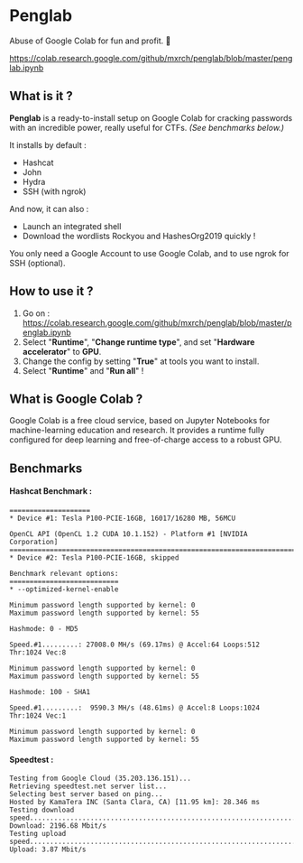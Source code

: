 # Penglab
Abuse of Google Colab for fun and profit. 🐧

https://colab.research.google.com/github/mxrch/penglab/blob/master/penglab.ipynb

## What is it ?

**Penglab** is a ready-to-install setup on Google Colab for cracking passwords with an incredible power, really useful for CTFs. *(See benchmarks below.)*

It installs by default :
* Hashcat
* John
* Hydra
* SSH (with ngrok)

And now, it can also :
* Launch an integrated shell
* Download the wordlists Rockyou and HashesOrg2019 quickly !

You only need a Google Account to use Google Colab, and to use ngrok for SSH (optional).

## How to use it ?
1. Go on : https://colab.research.google.com/github/mxrch/penglab/blob/master/penglab.ipynb
2. Select "**Runtime**", "**Change runtime type**", and set "**Hardware accelerator**" to **GPU**.
3. Change the config by setting "**True**" at tools you want to install.
4. Select "**Runtime**" and "**Run all**" !

## What is Google Colab ?
Google Colab is a free cloud service, based on Jupyter Notebooks for machine-learning education and research. It provides a runtime fully configured for deep learning and free-of-charge access to a robust GPU.

## Benchmarks

#### Hashcat Benchmark :
```CUDA API (CUDA 10.1)
====================
* Device #1: Tesla P100-PCIE-16GB, 16017/16280 MB, 56MCU

OpenCL API (OpenCL 1.2 CUDA 10.1.152) - Platform #1 [NVIDIA Corporation]
========================================================================
* Device #2: Tesla P100-PCIE-16GB, skipped

Benchmark relevant options:
===========================
* --optimized-kernel-enable

Minimum password length supported by kernel: 0
Maximum password length supported by kernel: 55

Hashmode: 0 - MD5

Speed.#1.........: 27008.0 MH/s (69.17ms) @ Accel:64 Loops:512 Thr:1024 Vec:8

Minimum password length supported by kernel: 0
Maximum password length supported by kernel: 55

Hashmode: 100 - SHA1

Speed.#1.........:  9590.3 MH/s (48.61ms) @ Accel:8 Loops:1024 Thr:1024 Vec:1

Minimum password length supported by kernel: 0
Maximum password length supported by kernel: 55
```

#### Speedtest :

```Retrieving speedtest.net configuration...
Testing from Google Cloud (35.203.136.151)...
Retrieving speedtest.net server list...
Selecting best server based on ping...
Hosted by KamaTera INC (Santa Clara, CA) [11.95 km]: 28.346 ms
Testing download speed................................................................................
Download: 2196.68 Mbit/s
Testing upload speed......................................................................................................
Upload: 3.87 Mbit/s
```
